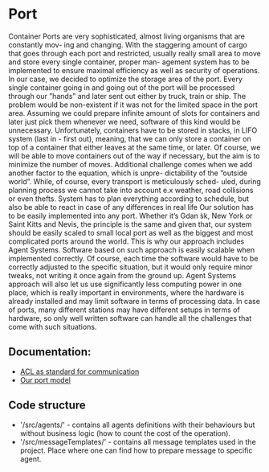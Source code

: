# Port
Container Ports are very sophisticated, almost living organisms that are constantly mov- ing and changing. With the staggering amount of cargo that goes through each port and restricted, usually really small area to move and store every single container, proper man- agement system has to be implemented to ensure maximal efficiency as well as security of operations.
In our case, we decided to optimize the storage area of the port. Every single container going in and going out of the port will be processed through our ”hands” and later sent out either by truck, train or ship.
The problem would be non-existent if it was not for the limited space in the port area. Assuming we could prepare infinite amount of slots for containers and later just pick them whenever we need, software of this kind would be unnecessary. Unfortunately, containers have to be stored in stacks, in LIFO system (last in - first out), meaning, that we can only store a container on top of a container that either leaves at the same time, or later. Of course, we will be able to move containers out of the way if necessary, but the aim is to minimize the number of moves.
Additional challenge comes when we add another factor to the equation, which is unpre- dictability of the ”outside world”. While, of course, every transport is meticulously sched- uled, during planning process we cannot take into account e.x weather, road collisions or even thefts. System has to plan everything according to schedule, but also be able to react in case of any differences in real life
Our solution has to be easily implemented into any port. Whether it’s Gdan ́sk, New York or Saint Kitts and Nevis, the principle is the same and given that, our system should be easily scaled to small local port as well as the biggest and most complicated ports around the world. This is why our approach includes Agent Systems. Software based on such approach is easily scalable when implemented correctly. Of course, each time the software would have to be correctly adjusted to the specific situation, but it would only require minor tweaks, not writing it once again from the ground up.
Agent Systems approach will also let us use significantly less computing power in one place, which is really important in environments, where the hardware is already installed and may limit software in terms of processing data. In case of ports, many different stations may have different setups in terms of hardware, so only well written software can handle all the challenges that come with such situations.

## Documentation:

- [ACL as standard for communication](docs/ACL.md)
- [Our port model](docs/Port.md)

## Code structure

- '/src/agents/' - contains all agents definitions with their behaviours but without business logic (how to count the cost of the operation).
- '/src/messageTemplates/' - contains all message templates used in the project. Place where one can find how to prepare message to specific agent.
